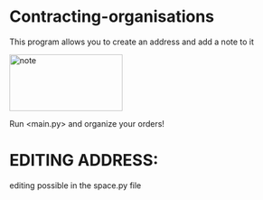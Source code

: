 # Contracting-organisations
 This program allows you to create an address and add a note to it

<div> 
 <img src="https://eszkola.pl/img/lnd.gif" width="200" height="100" alt="note">
</div>
 
 
 Run <main.py> and organize your orders!

# EDITING ADDRESS:
editing possible in the space.py file
